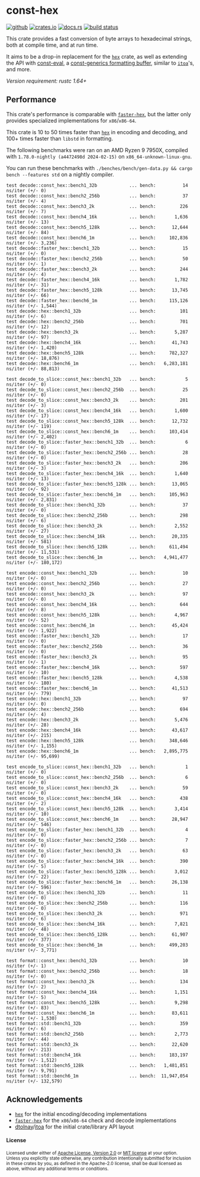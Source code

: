 # const-hex

[![github](https://img.shields.io/badge/github-danipopes/const--hex-8da0cb?style=for-the-badge&labelColor=555555&logo=github)](https://github.com/danipopes/const-hex)
[![crates.io](https://img.shields.io/crates/v/const-hex.svg?style=for-the-badge&color=fc8d62&logo=rust)](https://crates.io/crates/const-hex)
[![docs.rs](https://img.shields.io/badge/docs.rs-const--hex-66c2a5?style=for-the-badge&labelColor=555555&logo=docs.rs)](https://docs.rs/const-hex)
[![build status](https://img.shields.io/github/actions/workflow/status/danipopes/const-hex/ci.yml?branch=master&style=for-the-badge)](https://github.com/danipopes/const-hex/actions?query=branch%3Amaster)

This crate provides a fast conversion of byte arrays to hexadecimal strings,
both at compile time, and at run time.

It aims to be a drop-in replacement for the [`hex`] crate, as well as extending
the API with [const-eval], a [const-generics formatting buffer][buffer], similar
to [`itoa`]'s, and more.

_Version requirement: rustc 1.64+_

[const-eval]: https://docs.rs/const-hex/latest/const_hex/fn.const_encode.html
[buffer]: https://docs.rs/const-hex/latest/const_hex/struct.Buffer.html
[`itoa`]: https://docs.rs/itoa/latest/itoa/struct.Buffer.html

## Performance

This crate's performance is comparable with [`faster-hex`], but the latter only
provides specialized implementations for `x86`/`x86-64`.

This crate is 10 to 50 times faster than [`hex`] in encoding and decoding, and
100+ times faster than `libstd` in formatting.

The following benchmarks were ran on an AMD Ryzen 9 7950X, compiled with
`1.78.0-nightly (a4472498d 2024-02-15)` on `x86_64-unknown-linux-gnu`.

You can run these benchmarks with
`./benches/bench/gen-data.py && cargo bench --features std` on a nightly
compiler.

```log
test decode::const_hex::bench1_32b            ... bench:          14 ns/iter (+/- 0)
test decode::const_hex::bench2_256b           ... bench:          37 ns/iter (+/- 4)
test decode::const_hex::bench3_2k             ... bench:         226 ns/iter (+/- 7)
test decode::const_hex::bench4_16k            ... bench:       1,636 ns/iter (+/- 13)
test decode::const_hex::bench5_128k           ... bench:      12,644 ns/iter (+/- 84)
test decode::const_hex::bench6_1m             ... bench:     102,836 ns/iter (+/- 3,236)
test decode::faster_hex::bench1_32b           ... bench:          15 ns/iter (+/- 0)
test decode::faster_hex::bench2_256b          ... bench:          50 ns/iter (+/- 1)
test decode::faster_hex::bench3_2k            ... bench:         244 ns/iter (+/- 4)
test decode::faster_hex::bench4_16k           ... bench:       1,782 ns/iter (+/- 31)
test decode::faster_hex::bench5_128k          ... bench:      13,745 ns/iter (+/- 66)
test decode::faster_hex::bench6_1m            ... bench:     115,126 ns/iter (+/- 1,544)
test decode::hex::bench1_32b                  ... bench:         101 ns/iter (+/- 6)
test decode::hex::bench2_256b                 ... bench:         701 ns/iter (+/- 12)
test decode::hex::bench3_2k                   ... bench:       5,287 ns/iter (+/- 97)
test decode::hex::bench4_16k                  ... bench:      41,743 ns/iter (+/- 1,420)
test decode::hex::bench5_128k                 ... bench:     782,327 ns/iter (+/- 18,876)
test decode::hex::bench6_1m                   ... bench:   6,283,181 ns/iter (+/- 88,813)

test decode_to_slice::const_hex::bench1_32b   ... bench:           5 ns/iter (+/- 0)
test decode_to_slice::const_hex::bench2_256b  ... bench:          25 ns/iter (+/- 0)
test decode_to_slice::const_hex::bench3_2k    ... bench:         201 ns/iter (+/- 3)
test decode_to_slice::const_hex::bench4_16k   ... bench:       1,600 ns/iter (+/- 17)
test decode_to_slice::const_hex::bench5_128k  ... bench:      12,732 ns/iter (+/- 119)
test decode_to_slice::const_hex::bench6_1m    ... bench:     103,414 ns/iter (+/- 2,402)
test decode_to_slice::faster_hex::bench1_32b  ... bench:           6 ns/iter (+/- 0)
test decode_to_slice::faster_hex::bench2_256b ... bench:          28 ns/iter (+/- 0)
test decode_to_slice::faster_hex::bench3_2k   ... bench:         206 ns/iter (+/- 3)
test decode_to_slice::faster_hex::bench4_16k  ... bench:       1,640 ns/iter (+/- 13)
test decode_to_slice::faster_hex::bench5_128k ... bench:      13,065 ns/iter (+/- 92)
test decode_to_slice::faster_hex::bench6_1m   ... bench:     105,963 ns/iter (+/- 2,831)
test decode_to_slice::hex::bench1_32b         ... bench:          37 ns/iter (+/- 0)
test decode_to_slice::hex::bench2_256b        ... bench:         298 ns/iter (+/- 6)
test decode_to_slice::hex::bench3_2k          ... bench:       2,552 ns/iter (+/- 27)
test decode_to_slice::hex::bench4_16k         ... bench:      20,335 ns/iter (+/- 581)
test decode_to_slice::hex::bench5_128k        ... bench:     611,494 ns/iter (+/- 11,531)
test decode_to_slice::hex::bench6_1m          ... bench:   4,941,477 ns/iter (+/- 180,172)

test encode::const_hex::bench1_32b            ... bench:          10 ns/iter (+/- 0)
test encode::const_hex::bench2_256b           ... bench:          27 ns/iter (+/- 0)
test encode::const_hex::bench3_2k             ... bench:          97 ns/iter (+/- 0)
test encode::const_hex::bench4_16k            ... bench:         644 ns/iter (+/- 8)
test encode::const_hex::bench5_128k           ... bench:       4,967 ns/iter (+/- 52)
test encode::const_hex::bench6_1m             ... bench:      45,424 ns/iter (+/- 1,922)
test encode::faster_hex::bench1_32b           ... bench:          17 ns/iter (+/- 0)
test encode::faster_hex::bench2_256b          ... bench:          36 ns/iter (+/- 0)
test encode::faster_hex::bench3_2k            ... bench:          95 ns/iter (+/- 1)
test encode::faster_hex::bench4_16k           ... bench:         597 ns/iter (+/- 10)
test encode::faster_hex::bench5_128k          ... bench:       4,538 ns/iter (+/- 180)
test encode::faster_hex::bench6_1m            ... bench:      41,513 ns/iter (+/- 779)
test encode::hex::bench1_32b                  ... bench:          97 ns/iter (+/- 0)
test encode::hex::bench2_256b                 ... bench:         694 ns/iter (+/- 4)
test encode::hex::bench3_2k                   ... bench:       5,476 ns/iter (+/- 28)
test encode::hex::bench4_16k                  ... bench:      43,617 ns/iter (+/- 215)
test encode::hex::bench5_128k                 ... bench:     348,646 ns/iter (+/- 1,155)
test encode::hex::bench6_1m                   ... bench:   2,895,775 ns/iter (+/- 95,699)

test encode_to_slice::const_hex::bench1_32b   ... bench:           1 ns/iter (+/- 0)
test encode_to_slice::const_hex::bench2_256b  ... bench:           6 ns/iter (+/- 0)
test encode_to_slice::const_hex::bench3_2k    ... bench:          59 ns/iter (+/- 0)
test encode_to_slice::const_hex::bench4_16k   ... bench:         438 ns/iter (+/- 2)
test encode_to_slice::const_hex::bench5_128k  ... bench:       3,414 ns/iter (+/- 10)
test encode_to_slice::const_hex::bench6_1m    ... bench:      28,947 ns/iter (+/- 546)
test encode_to_slice::faster_hex::bench1_32b  ... bench:           4 ns/iter (+/- 0)
test encode_to_slice::faster_hex::bench2_256b ... bench:           7 ns/iter (+/- 0)
test encode_to_slice::faster_hex::bench3_2k   ... bench:          63 ns/iter (+/- 0)
test encode_to_slice::faster_hex::bench4_16k  ... bench:         390 ns/iter (+/- 5)
test encode_to_slice::faster_hex::bench5_128k ... bench:       3,012 ns/iter (+/- 22)
test encode_to_slice::faster_hex::bench6_1m   ... bench:      26,138 ns/iter (+/- 596)
test encode_to_slice::hex::bench1_32b         ... bench:          11 ns/iter (+/- 0)
test encode_to_slice::hex::bench2_256b        ... bench:         116 ns/iter (+/- 0)
test encode_to_slice::hex::bench3_2k          ... bench:         971 ns/iter (+/- 6)
test encode_to_slice::hex::bench4_16k         ... bench:       7,821 ns/iter (+/- 48)
test encode_to_slice::hex::bench5_128k        ... bench:      61,907 ns/iter (+/- 377)
test encode_to_slice::hex::bench6_1m          ... bench:     499,203 ns/iter (+/- 3,771)

test format::const_hex::bench1_32b            ... bench:          10 ns/iter (+/- 1)
test format::const_hex::bench2_256b           ... bench:          18 ns/iter (+/- 0)
test format::const_hex::bench3_2k             ... bench:         134 ns/iter (+/- 2)
test format::const_hex::bench4_16k            ... bench:       1,151 ns/iter (+/- 5)
test format::const_hex::bench5_128k           ... bench:       9,298 ns/iter (+/- 83)
test format::const_hex::bench6_1m             ... bench:      83,611 ns/iter (+/- 1,530)
test format::std::bench1_32b                  ... bench:         359 ns/iter (+/- 6)
test format::std::bench2_256b                 ... bench:       2,773 ns/iter (+/- 44)
test format::std::bench3_2k                   ... bench:      22,620 ns/iter (+/- 213)
test format::std::bench4_16k                  ... bench:     183,197 ns/iter (+/- 1,512)
test format::std::bench5_128k                 ... bench:   1,481,851 ns/iter (+/- 9,791)
test format::std::bench6_1m                   ... bench:  11,947,054 ns/iter (+/- 132,579)
```

## Acknowledgements

- [`hex`] for the initial encoding/decoding implementations
- [`faster-hex`] for the `x86`/`x86-64` check and decode implementations
- [dtolnay]/[itoa] for the initial crate/library API layout

[`hex`]: https://crates.io/crates/hex
[`faster-hex`]: https://crates.io/crates/faster-hex
[dtolnay]: https://github.com/dtolnay
[itoa]: https://github.com/dtolnay/itoa

#### License

<sup>
Licensed under either of <a href="LICENSE-APACHE">Apache License, Version
2.0</a> or <a href="LICENSE-MIT">MIT license</a> at your option.
</sup>

<br>

<sub>
Unless you explicitly state otherwise, any contribution intentionally submitted
for inclusion in these crates by you, as defined in the Apache-2.0 license,
shall be dual licensed as above, without any additional terms or conditions.
</sub>
